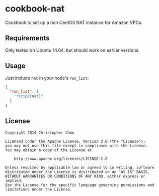 # cookbook-nat

Cookbook to set up a non CentOS NAT instance for Amazon VPCs.

## Requirements

Only tested on Ubuntu 14.04, but should work on earlier versions.

## Usage

Just include `nat` in your node's `run_list`:

```json
{
  "run_list": [
    "recipe[nat]"
  ]
}
```

## License

    Copyright 2014 Christopher Chow

    Licensed under the Apache License, Version 2.0 (the "License");
    you may not use this file except in compliance with the License.
    You may obtain a copy of the License at

        http://www.apache.org/licenses/LICENSE-2.0

    Unless required by applicable law or agreed to in writing, software
    distributed under the License is distributed on an "AS IS" BASIS,
    WITHOUT WARRANTIES OR CONDITIONS OF ANY KIND, either express or implied.
    See the License for the specific language governing permissions and
    limitations under the License.
